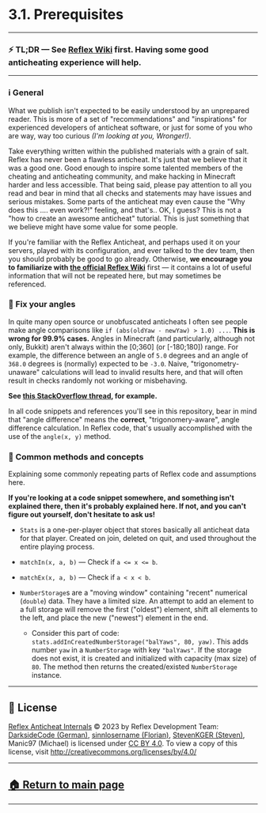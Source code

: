 # 3.1. Prerequisites

---
### ⚡️ TL;DR — See [Reflex Wiki][reflex-wiki] first. Having some good anticheating experience will help.
---



### ℹ️ General

What we publish isn't expected to be easily understood by an unprepared reader. This is more of a set of "recommendations" and "inspirations" for experienced developers of anticheat software, or just for some of you who are way, way too curious *(I'm looking at you, Wronger!)*.

Take everything written within the published materials with a grain of salt. Reflex has never been a flawless anticheat. It's just that we believe that it was a good one. Good enough to inspire some talented members of the cheating and anticheating community, and make hacking in Minecraft harder and less accessible. That being said, please pay attention to all you read and bear in mind that all checks and statements may have issues and serious mistakes. Some parts of the anticheat may even cause the "Why does this .... even work?!" feeling, and that's.. OK, I guess? This is not a "how to create an awesome anticheat" tutorial. This is just something that we believe might have some value for some people.

If you're familiar with the Reflex Anticheat, and perhaps used it on your servers, played with its configuration, and ever talked to the dev team, then you should probably be good to go already. Otherwise, **we encourage you to familiarize with [the official Reflex Wiki][reflex-wiki]** first — it contains a lot of useful information that will not be repeated here, but may sometimes be referenced.





### 📐 Fix your angles

In quite many open source or unobfuscated anticheats I often see people make angle comparisons like `if (abs(oldYaw - newYaw) > 1.0) ...`. **This is wrong for 99.9% cases.** Angles in Minecraft (and particularly, although not only, Bukkit) aren't always within the [0;360] (or [-180;180]) range. For example, the difference between an angle of `5.0` degrees and an angle of `368.0` degrees is (normally) expected to be `-3.0`. Naive, "trigonometry-unaware" calculations will lead to invalid results here, and that will often result in checks randomly not working or misbehaving.

**See [this StackOverflow thread][so-angles], for example.**

In all code snippets and references you'll see in this repository, bear in mind that "angle difference" means the **correct**, "trigonomery-aware", angle difference calculation. In Reflex code, that's usually accomplished with the use of the `angle(x, y)` method.






### 🧩 Common methods and concepts

Explaining some commonly repeating parts of Reflex code and assumptions here.

**If you're looking at a code snippet somewhere, and something isn't explained there, then it's probably explained here. If not, and you can't figure out yourself, don't hesitate to ask us!**

* `Stats` is a one-per-player object that stores basically all anticheat data for that player. Created on join, deleted on quit, and used throughout the entire playing process.

* `matchIn(x, a, b)` — Check if `a <= x <= b`.

* `matchEx(x, a, b)` — Check if `a < x < b`.

* `NumberStorage`s are a "moving window" containing "recent" numerical (`double`) data. They have a limited size. An attempt to add an element to a full storage will remove the first ("oldest") element, shift all elements to the left, and place the new ("newest") element in the end.

   * Consider this part of code: `stats.addInCreatedNumberStorage("balYaws", 80, yaw)`. This adds number `yaw` in a `NumberStorage` with key `"balYaws"`. If the storage does not exist, it is created and initialized with capacity (max size) of `80`. The method then returns the created/existed `NumberStorage` instance.









---

## 📄 License

[Reflex Anticheat Internals][reflex-anticheat-internals] © 2023 by Reflex Development Team: [DarksideCode (German)][dev-german], [sinnlosername (Florian)][dev-florian], [StevenKGER (Steven)][dev-steven], Manic97 (Michael) is licensed under [CC BY 4.0][license]. To view a copy of this license, visit http://creativecommons.org/licenses/by/4.0/

[license]: http://creativecommons.org/licenses/by/4.0

[reflex-anticheat-internals]: https://github.com/MeGysssTaa/reflex-anticheat-internals

[dev-german]: https://github.com/MeGysssTaa

[dev-florian]: https://github.com/sinnlosername

[dev-steven]: https://github.com/StevenKGER

---

## [🏠 Return to main page][reflex-anticheat-internals]

---



[so-angles]: https://stackoverflow.com/questions/1878907/how-can-i-find-the-smallest-difference-between-two-angles-around-a-point





[reflex-wiki]: https://github.com/MeGysssTaa/ReflexIssueTracker/wiki



